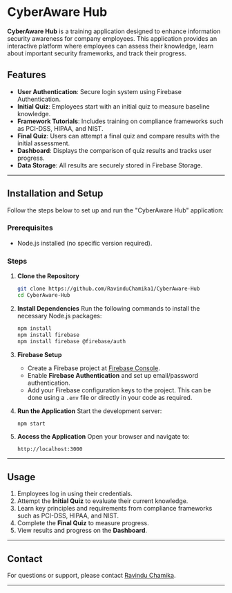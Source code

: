 # CyberAware Hub

**CyberAware Hub** is a training application designed to enhance information security awareness for company employees. This application provides an interactive platform where employees can assess their knowledge, learn about important security frameworks, and track their progress.

## Features

- **User Authentication**: Secure login system using Firebase Authentication.
- **Initial Quiz**: Employees start with an initial quiz to measure baseline knowledge.
- **Framework Tutorials**: Includes training on compliance frameworks such as PCI-DSS, HIPAA, and NIST.
- **Final Quiz**: Users can attempt a final quiz and compare results with the initial assessment.
- **Dashboard**: Displays the comparison of quiz results and tracks user progress.
- **Data Storage**: All results are securely stored in Firebase Storage.

---

## Installation and Setup

Follow the steps below to set up and run the "CyberAware Hub" application:

### Prerequisites

- Node.js installed (no specific version required).

### Steps

1. **Clone the Repository**
   ```bash
   git clone https://github.com/RavinduChamika1/CyberAware-Hub
   cd CyberAware-Hub
   ```

2. **Install Dependencies**
   Run the following commands to install the necessary Node.js packages:
   ```bash
   npm install
   npm install firebase
   npm install firebase @firebase/auth
   ```

3. **Firebase Setup**
   - Create a Firebase project at [Firebase Console](https://console.firebase.google.com/).
   - Enable **Firebase Authentication** and set up email/password authentication.
   - Add your Firebase configuration keys to the project. This can be done using a `.env` file or directly in your code as required.

4. **Run the Application**
   Start the development server:
   ```bash
   npm start
   ```

5. **Access the Application**
   Open your browser and navigate to:
   ```
   http://localhost:3000
   ```

---

## Usage

1. Employees log in using their credentials.
2. Attempt the **Initial Quiz** to evaluate their current knowledge.
3. Learn key principles and requirements from compliance frameworks such as PCI-DSS, HIPAA, and NIST.
4. Complete the **Final Quiz** to measure progress.
5. View results and progress on the **Dashboard**.

---

## Contact

For questions or support, please contact [Ravindu Chamika](mailto:chamikar22@gmail.com).

---

